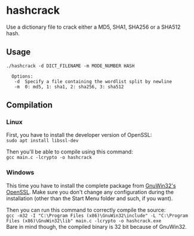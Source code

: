 # hashcrack
Use a dictionary file to crack either a MD5, SHA1, SHA256 or a SHA512 hash.

## Usage
```
./hashcrack -d DICT_FILENAME -m MODE_NUMBER HASH

  Options:
   -d  Specify a file containing the wordlist split by newline
   -m  0: md5, 1: sha1, 2: sha256, 3: sha512
```

## Compilation

### Linux
First, you have to install the developer version of OpenSSL: \
`sudo apt install libssl-dev`

Then you'll be able to compile using this command: \
`gcc main.c -lcrypto -o hashcrack`

### Windows
This time you have to install the complete package from [GnuWin32's OpenSSL](http://gnuwin32.sourceforge.net/packages/openssl.htm).
Make sure you don't change any configuration during the installation (other than the Start Menu folder and such, if you want).

Then you can run this command to correctly compile the source: \
`gcc -m32 -I "C:\Program Files (x86)\GnuWin32\include" -L "C:\Program Files (x86)\GnuWin32\lib" main.c -lcrypto -o hashcrack.exe` \
Bare in mind though, the compiled binary is 32 bit because of GnuWin32.
